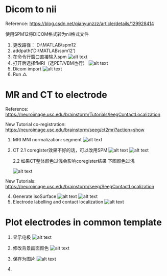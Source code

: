 # Dicom to nii

Reference: https://blog.csdn.net/qianyunzzz/article/details/129928414

使用SPM12将DICOM格式转为nii格式文件

1.  更改路径： D:\MATLAB\spm12
2.  addpath('D:\MATLAB\spm12')
3.  在命令行窗口直接输入spm
    ![alt text](image.png)
4.  打开后选择fMRI（选PET/VBM也行）
   ![alt text](image-1.png)
5.  Dicom import
   ![alt text](image-2.png)
6.  Run △

# MR and CT to electrode

Reference: https://neuroimage.usc.edu/brainstorm/Tutorials/IeegContactLocalization 

New Tutorial co-registration: https://neuroimage.usc.edu/brainstorm/seeg/ct2mri?action=show


1. MRI
   MNI normalization: segment
   ![alt text](image-3.png)
2. CT
   2.1   coregister效果不好的话，可以改用SPM
   ![alt text](image-4.png)
   ![alt text](image-5.png)
   
   2.2   如果CT整体颜色过浅会影响coregister结果
   下图颜色过浅
   
   ![alt text](image-9.png)

New Tutorials: https://neuroimage.usc.edu/brainstorm/seeg/SeegContactLocalization


4. Generate isoSurface
   ![alt text](image-7.png)
   ![alt text](image-8.png)
5. Electrode labelling and contact localization
   ![alt text](image-10.png)

   
# Plot electrodes in common template
1. 显示电极
   ![alt text](image-6.png)
2. 修改背景画面颜色
   ![alt text](image-11.png)
3. 保存为图片
   ![alt text](image-12.png)

4. 

